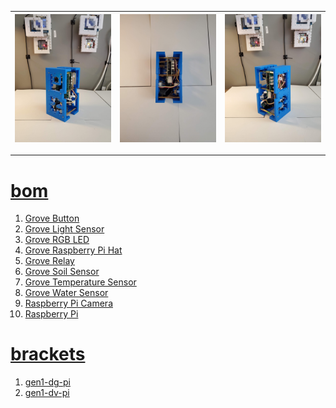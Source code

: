 
| [![image](../images/chenar-grove-2.jpg)](#) | [![image](../images/chenar-grove-3.jpg)](#) | [![image](../images/chenar-grove-4.jpg)](#) |
| --- | --- | --- |

---

# [bom](../parts.md)

1. [Grove Button](../parts.md#grove-button)
1. [Grove Light Sensor](../parts.md#grove-light-sensor)
1. [Grove RGB LED](../parts.md#grove-rgb-led)
1. [Grove Raspberry Pi Hat](../parts.md#grove-raspberry-pi-hat)
1. [Grove Relay](../parts.md#grove-relay)
1. [Grove Soil Sensor](../parts.md#grove-soil-sensor)
1. [Grove Temperature Sensor](../parts.md#grove-temperature-sensor)
1. [Grove Water Sensor](../parts.md#grove-water-sensor)
1. [Raspberry Pi Camera](../parts.md#raspberry-pi-camera)
1. [Raspberry Pi](../parts.md#raspberry-pi)

# [brackets](../brackets)

1. [gen1-dg-pi](../brackets/gen1-dg-pi/gen1-dg-pi.stl)
1. [gen1-dv-pi](../brackets/gen1-dv-pi/gen1-dv-pi.stl)

